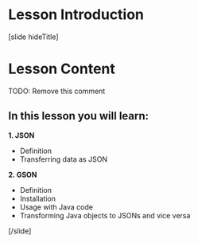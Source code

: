 # Lesson Introduction
[slide hideTitle]

# Lesson Content

TODO: Remove this comment

## In this lesson you will learn:

**1. JSON**
  - Definition
  - Transferring data as JSON

**2. GSON**
  - Definition
  - Installation
  - Usage with Java code
  - Transforming Java objects to JSONs and vice versa


[/slide]
